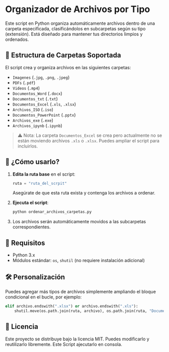 # Organizador de Archivos por Tipo

Este script en Python organiza automáticamente archivos dentro de una carpeta especificada, clasificándolos en subcarpetas según su tipo (extensión). Está diseñado para mantener tus directorios limpios y ordenados.

## 📁 Estructura de Carpetas Soportada

El script crea y organiza archivos en las siguientes carpetas:

- `Imagenes` (`.jpg`, `.png`, `.jpeg`)
- `PDFs` (`.pdf`)
- `Videos` (`.mp4`)
- `Documentos_Word` (`.docx`)
- `Documentos_txt` (`.txt`)
- `Documentos_Excel` (`.xls`, `.xlsx`)
- `Archivos_ISO` (`.iso`)
- `Documentos_PowerPoint` (`.pptx`)
- `Archivos_exe` (`.exe`)
- `Archivos_ipynb` (`.ipynb`)

> ⚠️ Nota: La carpeta `Documentos_Excel` se crea pero actualmente no se están moviendo archivos `.xls` o `.xlsx`. Puedes ampliar el script para incluirlos.

## 🚀 ¿Cómo usarlo?

1. **Edita la ruta base** en el script:
   ```python
   ruta = "ruta_del_scrpit"
   ```
   Asegúrate de que esta ruta exista y contenga los archivos a ordenar.

2. **Ejecuta el script**:
   ```bash
   python ordenar_archivos_carpetas.py
   ```

3. Los archivos serán automáticamente movidos a las subcarpetas correspondientes.

## 🧱 Requisitos

- Python 3.x
- Módulos estándar: `os`, `shutil` (no requiere instalación adicional)

## 🛠 Personalización

Puedes agregar más tipos de archivos simplemente ampliando el bloque condicional en el bucle, por ejemplo:

```python
elif archivo.endswith(".xlsx") or archivo.endswith(".xls"):
    shutil.move(os.path.join(ruta, archivo), os.path.join(ruta, "Documentos_Excel", archivo))
```

## 📄 Licencia

Este proyecto se distribuye bajo la licencia MIT. Puedes modificarlo y reutilizarlo libremente.
Este Script ajecutarlo en consola.
